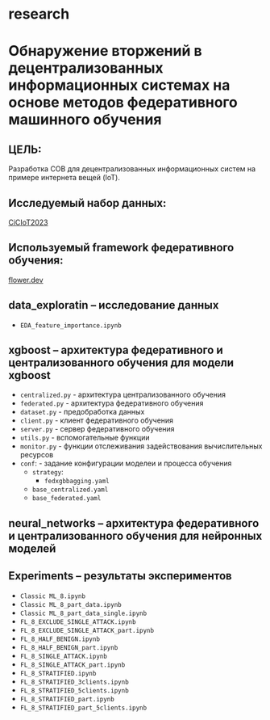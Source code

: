 # research
# Обнаружение вторжений в децентрализованных информационных системах на основе методов федеративного машинного обучения

## ЦЕЛЬ:
Разработка СОВ для децентрализованных информационных систем на примере интернета вещей (IoT).

## Исследуемый набор данных:
[CiCIoT2023](https://www.unb.ca/cic/datasets/iotdataset-2023.html)

## Используемый framework федеративного обучения:
[flower.dev](https://flower.dev)

## data_exploratin – исследование данных
- `EDA_feature_importance.ipynb`

## xgboost – архитектура федеративного и централизованного обучения для модели xgboost
- `centralized.py` - архитектура централизованного обучения
- `federated.py` - архитектура федеративного обучения
- `dataset.py` - предобработка данных
- `client.py` - клиент федеративного обучения
- `server.py` - сервер федеративного обучения
- `utils.py` - вспомогательные функции
- `monitor.py` - функции отслеживания задействования вычислительных ресурсов
- `conf`: - задание конфигурации моделеи и процесса обучения
  - `strategy`:
    - `fedxgbbagging.yaml`   
  - `base_centralized.yaml`
  - `base_federated.yaml` 
  

## neural_networks – архитектура федеративного и централизованного обучения для нейронных моделей

## Experiments – результаты экспериментов
- `Classic ML_8.ipynb`
- `Classic ML_8_part_data.ipynb`
- `Classic ML_8_part_data_single.ipynb`
- `FL_8_EXCLUDE_SINGLE_ATTACK.ipynb`
- `FL_8_EXCLUDE_SINGLE_ATTACK_part.ipynb`
- `FL_8_HALF_BENIGN.ipynb`
- `FL_8_HALF_BENIGN_part.ipynb`
- `FL_8_SINGLE_ATTACK.ipynb`
- `FL_8_SINGLE_ATTACK_part.ipynb`
- `FL_8_STRATIFIED.ipynb`
- `FL_8_STRATIFIED_3clients.ipynb`
- `FL_8_STRATIFIED_5clients.ipynb`
- `FL_8_STRATIFIED_part.ipynb`
- `FL_8_STRATIFIED_part_5clients.ipynb`
